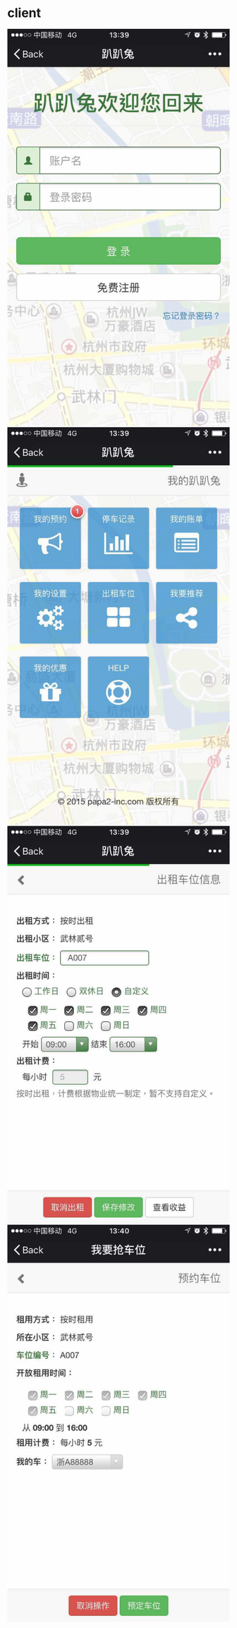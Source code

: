 # client
![](https://raw.githubusercontent.com/papa2/client/master/web/src/main/webapp/statics/image/about/1.jpg)
![](https://raw.githubusercontent.com/papa2/client/master/web/src/main/webapp/statics/image/about/2.jpg)
![](https://raw.githubusercontent.com/papa2/client/master/web/src/main/webapp/statics/image/about/3.jpg)
![](https://raw.githubusercontent.com/papa2/client/master/web/src/main/webapp/statics/image/about/4.jpg)
